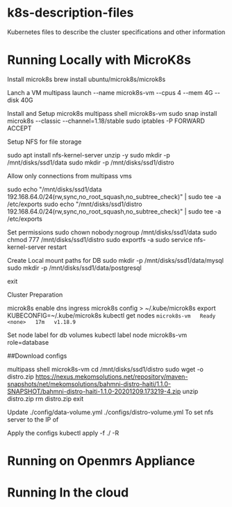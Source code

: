 # k8s-description-files
Kubernetes files to describe the cluster specifications and other information
# Running Locally with MicroK8s
Install microk8s
brew install ubuntu/microk8s/microk8s

Lanch a VM
multipass launch --name microk8s-vm --cpus 4 --mem 4G --disk 40G

Install and Setup microk8s
multipass shell microk8s-vm
sudo snap install microk8s --classic --channel=1.18/stable
sudo iptables -P FORWARD ACCEPT

Setup NFS for file storage

sudo apt install nfs-kernel-server unzip -y
sudo mkdir -p /mnt/disks/ssd1/data
sudo mkdir -p /mnt/disks/ssd1/distro

Allow only connections from multipass vms

sudo echo "/mnt/disks/ssd1/data 192.168.64.0/24(rw,sync,no_root_squash,no_subtree_check)" | sudo tee -a /etc/exports
sudo echo "/mnt/disks/ssd1/distro 192.168.64.0/24(rw,sync,no_root_squash,no_subtree_check)" | sudo tee -a /etc/exports

Set permissions
sudo chown nobody:nogroup /mnt/disks/ssd1/data
sudo chmod 777 /mnt/disks/ssd1/distro
sudo exportfs -a
sudo service nfs-kernel-server restart

Create Local mount paths for DB
sudo mkdir -p /mnt/disks/ssd1/data/mysql
sudo mkdir -p /mnt/disks/ssd1/data/postgresql

exit

Cluster Preparation

microk8s enable dns ingress
microk8s config > ~/.kube/microk8s
export KUBECONFIG=~/.kube/microk8s
kubectl get nodes
```microk8s-vm   Ready    <none>   17m   v1.18.9```

Set node label for db volumes
kubectl label node microk8s-vm role=database

##Download configs

multipass shell microk8s-vm
cd /mnt/disks/ssd1/distro
sudo wget -o distro.zip https://nexus.mekomsolutions.net/repository/maven-snapshots/net/mekomsolutions/bahmni-distro-haiti/1.1.0-SNAPSHOT/bahmni-distro-haiti-1.1.0-20201209.173219-4.zip 
unzip distro.zip
rm distro.zip
exit
 
Update 
./config/data-volume.yml
./configs/distro-volume.yml
To set nfs server to the IP of

Apply the configs
kubectl apply -f ./ -R

# Running on Openmrs Appliance
# Running In the cloud
